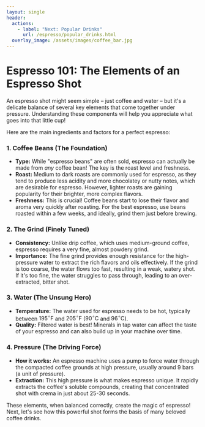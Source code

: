 ```yaml
---
layout: single
header:
  actions:
    - label: "Next: Popular Drinks"
      url: /espresso/popular_drinks.html
  overlay_image: /assets/images/coffee_bar.jpg
---
```

# Espresso 101: The Elements of an Espresso Shot

An espresso shot might seem simple – just coffee and water – but it's a delicate balance of several key elements that come together under pressure. Understanding these components will help you appreciate what goes into that little cup!

Here are the main ingredients and factors for a perfect espresso:

### 1. Coffee Beans (The Foundation)
* **Type:** While "espresso beans" are often sold, espresso can actually be made from *any* coffee bean! The key is the roast level and freshness.
* **Roast:** Medium to dark roasts are commonly used for espresso, as they tend to produce less acidity and more chocolatey or nutty notes, which are desirable for espresso. However, lighter roasts are gaining popularity for their brighter, more complex flavors.
* **Freshness:** This is crucial! Coffee beans start to lose their flavor and aroma very quickly after roasting. For the best espresso, use beans roasted within a few weeks, and ideally, grind them just before brewing.

### 2. The Grind (Finely Tuned)
* **Consistency:** Unlike drip coffee, which uses medium-ground coffee, espresso requires a very fine, almost powdery grind.
* **Importance:** The fine grind provides enough resistance for the high-pressure water to extract the rich flavors and oils effectively. If the grind is too coarse, the water flows too fast, resulting in a weak, watery shot. If it's too fine, the water struggles to pass through, leading to an over-extracted, bitter shot.

### 3. Water (The Unsung Hero)
* **Temperature:** The water used for espresso needs to be hot, typically between $195^\circ\text{F}$ and $205^\circ\text{F}$ ($90^\circ\text{C}$ and $96^\circ\text{C}$).
* **Quality:** Filtered water is best! Minerals in tap water can affect the taste of your espresso and can also build up in your machine over time.

### 4. Pressure (The Driving Force)
* **How it works:** An espresso machine uses a pump to force water through the compacted coffee grounds at high pressure, usually around 9 bars (a unit of pressure).
* **Extraction:** This high pressure is what makes espresso unique. It rapidly extracts the coffee's soluble compounds, creating that concentrated shot with crema in just about 25-30 seconds.

These elements, when balanced correctly, create the magic of espresso! Next, let's see how this powerful shot forms the basis of many beloved coffee drinks.
